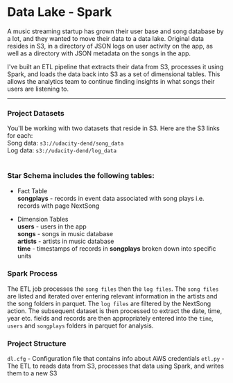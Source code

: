 # Data Lake - Spark

A music streaming startup has grown their user base and song database by a lot, and they wanted to move their data to a data lake. Original data resides in S3, in a directory of JSON logs on user activity on the app, as well as a directory with JSON metadata on the songs in the app.

I've built an ETL pipeline that extracts their data from S3, processes it using Spark, and loads the data back into S3 as a set of dimensional tables. This allows the analytics team to continue finding insights in what songs their users are listening to.

<hr>

### Project Datasets
You'll be working with two datasets that reside in S3. Here are the S3 links for each:
<br>
Song data: `s3://udacity-dend/song_data` <br>
Log data: `s3://udacity-dend/log_data` <br>
<br>

### Star Schema includes the following tables:<br>
* Fact Table<br>
<b>songplays</b> - records in event data associated with song plays i.e. records with page NextSong<br>

* Dimension Tables<br>
<b>users</b> - users in the app <br>
<b>songs</b> - songs in music database<br>
<b>artists</b> - artists in music database<br>
<b>time</b> - timestamps of records in <b>songplays</b> broken down into specific units<br>


### Spark Process <br>

The ETL job processes the `song files` then the `log files`. The `song files` are listed and iterated over entering relevant information in the artists and the song folders in parquet. The `log files` are filtered by the NextSong action. The subsequent dataset is then processed to extract the date, time, year etc. fields and records are then appropriately entered into the `time`, `users` and `songplays` folders in parquet for analysis.<br>

### Project Structure <br>
`dl.cfg` - Configuration file that contains info about AWS credentials
`etl.py` - The ETL to reads data from S3, processes that data using Spark, and writes them to a new S3

